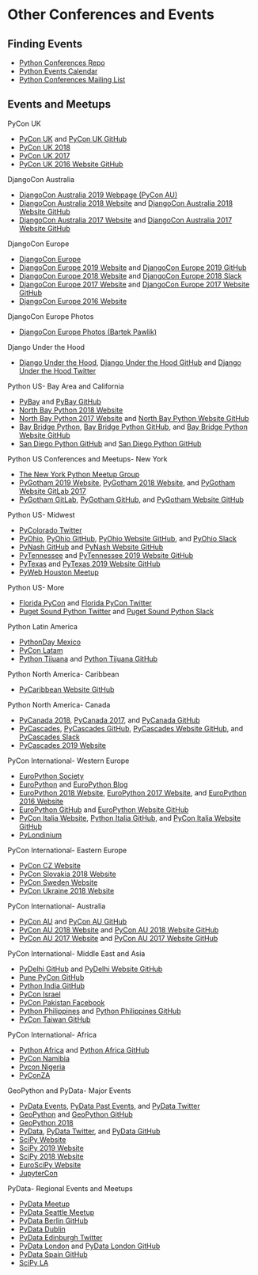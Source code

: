 # Other Conferences and Events

<!--
https://www.theinformation.com/tech-events | Most Valuable Tech Events — The Information

https://www.meetup.com/topics/python/all/
https://www.meetup.com/topics/django/all/
https://www.meetup.com/sfpython/ | San Francisco Python Meetup Group (San Francisco, CA) | Meetup
https://www.meetup.com/PyLadiesSF/events/258901277/ | Massages, Smoothies, and Projects Night | Meetup
https://www.meetup.com/Twitter-Engineering/events/past/ | Past Events | Twitter Engineering (San Francisco, CA) | Meetup
Kansas City, St. Louis

People
https://www.jonafato.com | Tips for Conference Sponsors | jonafato
https://github.com/joshsimmons?tab=repositories | joshsimmons (Josh Simmons) / Repositories
https://twitter.com/betswaliszewski | Betsy Waliszewski (@betswaliszewski) | Twitter
https://twitter.com/evildmp?lang=en | Daniele Procida (@evildmp) | Twitter

Ela
http://ela.community
http://elaconf.com
https://medium.com/@elaconf/elas-retirement-an-open-letter-6125321b4602 | Ela’s Retirement: An Open Letter – Ela Organizers – Medium
-->

## Finding Events

* [Python Conferences Repo](https://github.com/python-organizers/conferences)
* [Python Events Calendar](https://wiki.python.org/moin/PythonEventsCalendar)
* [Python Conferences Mailing List](https://mail.python.org/mailman/listinfo/conferences)

<!--
https://python-conferences.slack.com/messages/@slackbot/
https://python-confs-slack-invites.herokuapp.com/invite
-->

## Events and Meetups

PyCon UK
* [PyCon UK](http://uk.python.org) and [PyCon UK GitHub](https://github.com/PyconUK)
* [PyCon UK 2018](https://2018.pyconuk.org)
* [PyCon UK 2017](http://2017.pyconuk.org)
* [PyCon UK 2016 Website GitHub](https://github.com/PyconUK/2016.pyconuk.org)

DjangoCon Australia
* [DjangoCon Australia 2019 Webpage (PyCon AU)](https://2018.pycon-au.org/djangoconau)
* [DjangoCon Australia 2018 Website](http://2018.djangocon.com.au) and [DjangoCon Australia 2018 Website GitHub](https://github.com/djangocon/2018.djangocon.com.au)
* [DjangoCon Australia 2017 Website](http://2017.djangocon.com.au) and [DjangoCon Australia 2017 Website GitHub](https://github.com/djangocon/2017.djangocon.com.au)

<!--
Colophon Example
https://2018.pycon-au.org/colophon/ | PyCon AU 2018 | Colophon

https://github.com/glasnt/shirts | glasnt/shirts: Campaign for DjangoCon AU 5 years of shirts sale
-->

DjangoCon Europe
* [DjangoCon Europe](https://djangocon.eu)
* [DjangoCon Europe 2019 Website](https://2019.djangocon.eu) and [DjangoCon Europe 2019 GitHub](https://github.com/djangocon/2019.djangocon.eu)
* [DjangoCon Europe 2018 Website](https://2018.djangocon.eu) and [DjangoCon Europe 2018 Slack](https://djangoconeurope18.slack.com)
* [DjangoCon Europe 2017 Website](https://2017.djangocon.eu) and [DjangoCon Europe 2017 Website GitHub](https://github.com/djangocon/2017.djangocon.eu)
* [DjangoCon Europe 2016 Website](https://2016.djangocon.eu)

DjangoCon Europe Photos
* [DjangoCon Europe Photos (Bartek Pawlik)](https://www.flickr.com/photos/140681500@N07/albums)

<!--
https://github.com/rixx/djangocon-europe-18-blog | rixx/djangocon-europe-18-blog
https://www.djangoproject.com/weblog/2017/jul/02/djangocon-europe-2018-call-volunteers/

https://medium.com/@mxsash/the-deepest-secret-of-the-secret-society-of-the-stroopwafel-9d7cfca26c05 | The deepest secret of the Secret Society of the Stroopwafel
https://twitter.com/mxsash/status/1000387993012768768 | Sasha 🐿🦄🏳️‍🌈 on Twitter: "If you saw me at @DjangoConEurope with a little bag and a strange stamp, asking questions like “stroopwafel?” or “want to join the secret society?”, here’s what it’s all about: The deepest secret of the Secret Society of the Stroopwafel: https://t.co/SnKWM92OHa #djangocon"
https://twitter.com/stroopwafelsoc | Scrt Stroopwafel soc (@stroopwafelsoc) | Twitter
-->

Django Under the Hood
* [Django Under the Hood](https://www.djangounderthehood.com), [Django Under the Hood GitHub](https://github.com/djangounderthehood) and [Django Under the Hood Twitter](https://twitter.com/DjangoUnderHood)

Python US- Bay Area and California
* [PyBay](https://pybay.com) and [PyBay GitHub](https://github.com/pybay)
* [North Bay Python 2018 Website](https://2018.northbaypython.org)
* [North Bay Python 2017 Website](https://2017.northbaypython.org) and [North Bay Python Website GitHub](https://github.com/northbaypython/website)
* [Bay Bridge Python](http://baybridgepython.org), [Bay Bridge Python GitHub](https://github.com/baybridgepython), and [Bay Bridge Python Website GitHub](https://github.com/baybridgepython/baybridgepython.org)
* [San Diego Python GitHub](http://www.pythonsd.org) and [San Diego Python GitHub](https://github.com/pythonsd)

<!--
https://medium.com/pybay/diversity-ac2728e384c2 | Diversity and Inclusion – PyBay2018 – Medium
-->

Python US Conferences and Meetups- New York
* [The New York Python Meetup Group](https://www.meetup.com/nycpython)
* [PyGotham 2019 Website](https://2019.pygotham.org), [PyGotham 2018 Website](https://2018.pygotham.org), and [PyGotham Website GitLab 2017](https://gitlab.com/pygotham/2017)
* [PyGotham GitLab](https://gitlab.com/pygotham), [PyGotham GitHub](https://github.com/PyGotham), and [PyGotham Website GitHub](https://github.com/PyGotham/pygotham) 

Python US- Midwest
* [PyColorado Twitter](https://twitter.com/pycolorado)
* [PyOhio](www.pyohio.org), [PyOhio GitHub](https://github.com/pyohio), [PyOhio Website GitHub](https://github.com/pyohio/pyohio-website), and [PyOhio Slack](https://slack.pyohio.org)
* [PyNash GitHub](https://github.com/pynashorg) and [PyNash Website GitHub](https://github.com/pynashorg/pynashorg.github.com)
* [PyTennessee](https://www.pytennessee.org) and [PyTennessee 2019 Website GitHub](https://github.com/pytennessee/pytn-2019)
* [PyTexas](https://www.pytexas.org) and [PyTexas 2019 Website GitHub](https://github.com/pytexas/PyTexas2019 )
* [PyWeb Houston Meetup](https://www.meetup.com/python-web-houston)

Python US- More
* [Florida PyCon](http://flpy.org) and [Florida PyCon Twitter](https://twitter.com/flpycon)
* [Puget Sound Python Twitter](https://twitter.com/ps_python) and [Puget Sound Python Slack](http://pugetsoundpython-slack.herokuapp.com)

Python Latin America
* [PythonDay Mexico](http://pythonday.mx)
* [PyCon Latam](https://www.pylatam.org)
* [Python Tijuana](https://pythontijuana.com/) and [Python Tijuana GitHub](https://github.com/PythonTijuana)

<!--
https://www.python.org/events/python-events/751/ | PyCon Argentina | Python.org
http://cucea.udg.mx/python-day-2018-live | PYTHON DAY 2018 LIVE | University administrative center of economic sciences
http://mxmicodigo.com/noticias/ver/57 | mxmicodigo.com/noticias/ver/57
-->

Python North America- Caribbean
* [PyCaribbean Website GitHub](https://github.com/pycaribbean/pycaribbean.github.io)

Python North America- Canada
* [PyCanada 2018](https://2018.pycon.ca), [PyCanada 2017](https://2017.pycon.ca), and [PyCanada GitHub](https://github.com/pyconca)
* [PyCascades](https://www.pycascades.com), [PyCascades GitHub](https://github.com/pycascades), [PyCascades Website GitHub](https://github.com/pycascades/www.pycascades.com), and [PyCascades Slack](http://pycascades-slack.herokuapp.com)
* [PyCascades 2019 Website](https://2019.pycascades.com)

<!--
https://mariatta.ca/pycascades-countdown/ | PyCascades Countdown
-->

PyCon International- Western Europe
* [EuroPython Society](http://www.europython-society.org)
* [EuroPython](https://europython.eu) and [EuroPython Blog](https://blog.europython.eu)
* [EuroPython 2018 Website](https://ep2018.europython.eu), [EuroPython 2017 Website](https://ep2017.europython.eu), and [EuroPython 2016 Website](https://ep2016.europython.eu)
* [EuroPython GitHub](https://github.com/EuroPython) and [EuroPython Website GitHub](https://github.com/EuroPython/epcon) 
* [PyCon Italia Website](https://www.pycon.it), [Python Italia GitHub](https://github.com/pythonitalia), and [PyCon Italia Website GitHub](https://github.com/pythonitalia/pycon_site)
* [PyLondinium](https://pylondinium.org)

PyCon International- Eastern Europe
* [PyCon CZ Website](https://cz.pycon.org)
* [PyCon Slovakia 2018 Website](https://2018.pycon.sk/sk)
* [PyCon Sweden Website](http://www.pycon.se)
* [PyCon Ukraine 2018 Website](https://2018.uapycon.org)

<!--
https://www.meetup.com/LondonPython/ | London Python (London, United Kingdom) | Meetup
https://www.eventbrite.co.uk/e/djugl-django-user-group-london-tickets-39048331611 | DJUGL - Django User Group London Tickets, Tue, 21 Nov 2017 at 19:00 | Eventbrite
-->

PyCon International- Australia
* [PyCon AU](https://pycon-au.org) and [PyCon AU GitHub](https://github.com/pyconau)
* [PyCon AU 2018 Website](http://2018.pycon-au.org) and [PyCon AU 2018 Website GitHub](https://github.com/pyconau/2018.pycon-au.org)
* [PyCon AU 2017 Website](https://2017.pycon-au.org) and [PyCon AU 2017 Website GitHub](https://github.com/pyconau2017)

<!--
https://github.com/glasnt/pyconau-test
-->

PyCon International- Middle East and Asia
* [PyDelhi GitHub](https://github.com/pydelhi) and [PyDelhi Website GitHub](https://github.com/pydelhi/conference)
* [Pune PyCon GitHub](https://github.com/PyConPune/pune.pycon.org)
* [Python India GitHub](https://github.com/pythonindia)
* [PyCon Israel](http://il.pycon.org)
* [PyCon Pakistan Facebook](https://www.facebook.com/PyConPakistan)
* [Python Philippines](https://pycon.python.ph) and [Python Philippines GitHub](https://github.com/pythonph)
* [PyCon Taiwan GitHub](https://github.com/pycontw)

PyCon International- Africa
* [Python Africa](https://africa.python.org) and [Python Africa GitHub](https://github.com/pythonafrica/pycon-africa-website)
* [PyCon Namibia](https://na.pycon.org)
* [Pycon Nigeria](https://pycon.ng)
* [PyConZA](https://za.pycon.org)

GeoPython and PyData- Major Events
* [PyData Events](https://pydata.org/events.html), [PyData Past Events](https://pydata.org/past-events.html), and [PyData Twitter](https://twitter.com/pydata)
* [GeoPython](http://www.geopython.net) and [GeoPython GitHub](https://github.com/geopython)
* [GeoPython 2018](http://2018.geopython.net)
* [PyData](http://pydata.org), [PyData Twitter](https://twitter.com/PyData), and [PyData GitHub](https://github.com/pydata)
* [SciPy Website](https://conference.scipy.org)
* [SciPy 2019 Website](https://www.scipy2019.scipy.org)
* [SciPy 2018 Website](https://scipy2018.scipy.org)
* [EuroSciPy Website](https://www.euroscipy.org)
* [JupyterCon](https://conferences.oreilly.com/jupyter)

PyData- Regional Events and Meetups
* [PyData Meetup](https://www.meetup.com/pro/pydata)
* [PyData Seattle Meetup](https://www.meetup.com/pydata_seattle)
* [PyData Berlin GitHub](https://github.com/pydataberlin)
* [PyData Dublin](https://pydatadublin.github.io)
* [PyData Edinburgh Twitter](https://twitter.com/PyDataEdinburgh)
* [PyData London](http://london.pydata.org) and [PyData London GitHub](https://github.com/PyDataLondon)
* [PyData Spain GitHub](https://github.com/python-spain)
* [SciPy LA](https://conf.scipyla.org)

<!--
https://github.com/pydata/conf_site
https://pydata.org/london2018
https://docs.google.com/forms/d/e/1FAIpQLSefj325nEwZSArxzEq3BOJdE6L3weMsBZJSDUS_61T7w3t3hw/viewform | SciPy 2018 Program Committee Interest Form
-->
